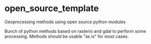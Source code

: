 # open_source_template
Geoprocessing methods using open source python modules

Bunch of python methods based on rasterio and gdal to perform some processing.
Methods should be usable "as is" for most cases.
